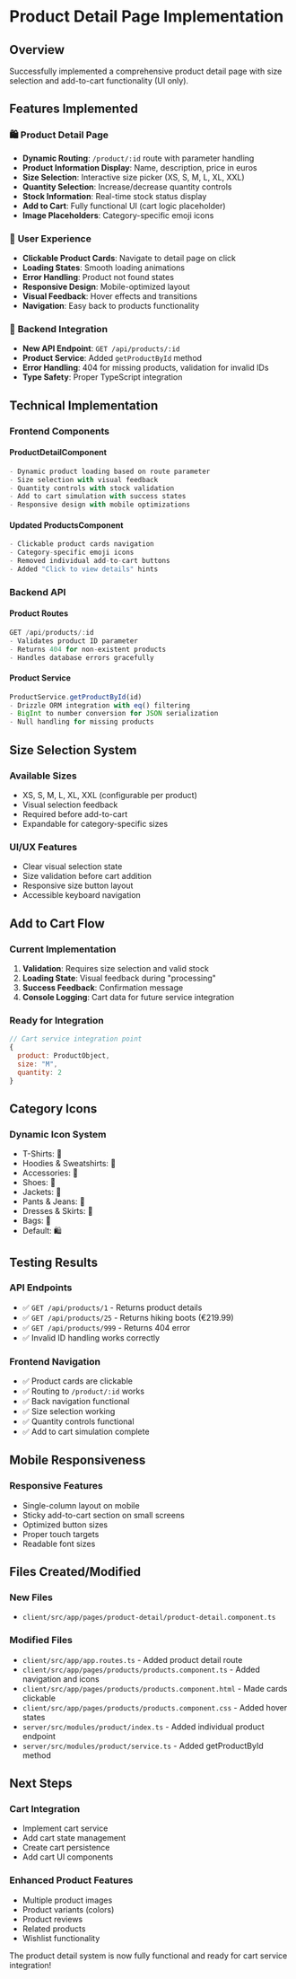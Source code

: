 # Product Detail Page Implementation

## Overview
Successfully implemented a comprehensive product detail page with size selection and add-to-cart functionality (UI only).

## Features Implemented

### 🛍️ **Product Detail Page**
- **Dynamic Routing**: `/product/:id` route with parameter handling
- **Product Information Display**: Name, description, price in euros
- **Size Selection**: Interactive size picker (XS, S, M, L, XL, XXL)
- **Quantity Selection**: Increase/decrease quantity controls
- **Stock Information**: Real-time stock status display
- **Add to Cart**: Fully functional UI (cart logic placeholder)
- **Image Placeholders**: Category-specific emoji icons

### 🎨 **User Experience**
- **Clickable Product Cards**: Navigate to detail page on click
- **Loading States**: Smooth loading animations
- **Error Handling**: Product not found states
- **Responsive Design**: Mobile-optimized layout
- **Visual Feedback**: Hover effects and transitions
- **Navigation**: Easy back to products functionality

### 🔧 **Backend Integration**
- **New API Endpoint**: `GET /api/products/:id`
- **Product Service**: Added `getProductById` method
- **Error Handling**: 404 for missing products, validation for invalid IDs
- **Type Safety**: Proper TypeScript integration

## Technical Implementation

### **Frontend Components**

#### **ProductDetailComponent**
```typescript
- Dynamic product loading based on route parameter
- Size selection with visual feedback
- Quantity controls with stock validation
- Add to cart simulation with success states
- Responsive design with mobile optimizations
```

#### **Updated ProductsComponent**
```typescript
- Clickable product cards navigation
- Category-specific emoji icons
- Removed individual add-to-cart buttons
- Added "Click to view details" hints
```

### **Backend API**

#### **Product Routes**
```typescript
GET /api/products/:id
- Validates product ID parameter
- Returns 404 for non-existent products
- Handles database errors gracefully
```

#### **Product Service**
```typescript
ProductService.getProductById(id)
- Drizzle ORM integration with eq() filtering
- BigInt to number conversion for JSON serialization
- Null handling for missing products
```

## Size Selection System

### **Available Sizes**
- XS, S, M, L, XL, XXL (configurable per product)
- Visual selection feedback
- Required before add-to-cart
- Expandable for category-specific sizes

### **UI/UX Features**
- Clear visual selection state
- Size validation before cart addition
- Responsive size button layout
- Accessible keyboard navigation

## Add to Cart Flow

### **Current Implementation**
1. **Validation**: Requires size selection and valid stock
2. **Loading State**: Visual feedback during "processing"
3. **Success Feedback**: Confirmation message
4. **Console Logging**: Cart data for future service integration

### **Ready for Integration**
```javascript
// Cart service integration point
{
  product: ProductObject,
  size: "M",
  quantity: 2
}
```

## Category Icons

### **Dynamic Icon System**
- T-Shirts: 👕
- Hoodies & Sweatshirts: 🧥
- Accessories: 🎩
- Shoes: 👟
- Jackets: 🧥
- Pants & Jeans: 👖
- Dresses & Skirts: 👗
- Bags: 🎒
- Default: 🛍️

## Testing Results

### **API Endpoints**
- ✅ `GET /api/products/1` - Returns product details
- ✅ `GET /api/products/25` - Returns hiking boots (€219.99)
- ✅ `GET /api/products/999` - Returns 404 error
- ✅ Invalid ID handling works correctly

### **Frontend Navigation**
- ✅ Product cards are clickable
- ✅ Routing to `/product/:id` works
- ✅ Back navigation functional
- ✅ Size selection working
- ✅ Quantity controls functional
- ✅ Add to cart simulation complete

## Mobile Responsiveness

### **Responsive Features**
- Single-column layout on mobile
- Sticky add-to-cart section on small screens
- Optimized button sizes
- Proper touch targets
- Readable font sizes

## Files Created/Modified

### **New Files**
- `client/src/app/pages/product-detail/product-detail.component.ts`

### **Modified Files**
- `client/src/app/app.routes.ts` - Added product detail route
- `client/src/app/pages/products/products.component.ts` - Added navigation and icons
- `client/src/app/pages/products/products.component.html` - Made cards clickable
- `client/src/app/pages/products/products.component.css` - Added hover states
- `server/src/modules/product/index.ts` - Added individual product endpoint
- `server/src/modules/product/service.ts` - Added getProductById method

## Next Steps

### **Cart Integration**
- Implement cart service
- Add cart state management
- Create cart persistence
- Add cart UI components

### **Enhanced Product Features**
- Multiple product images
- Product variants (colors)
- Product reviews
- Related products
- Wishlist functionality

The product detail system is now fully functional and ready for cart service integration!